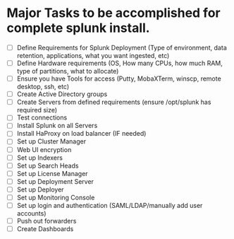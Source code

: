 # Major Tasks to be accomplished for complete splunk install.

- [ ] Define Requirements for Splunk Deployment (Type of environment, data retention, applications, what you want ingested, etc)
- [ ] Define Hardware requirements (OS, How many CPUs, how much RAM, type of partitions, what to allocate)
- [ ] Ensure you have Tools for access (Putty, MobaXTerm, winscp, remote desktop, ssh, etc)
- [ ] Create Active Directory groups
- [ ] Create Servers from defined requirements (ensure /opt/splunk has required size)
- [ ] Test connections
- [ ] Install Splunk on all Servers
- [ ] Install HaProxy on load balancer (IF needed)
- [ ] Set up Cluster Manager
- [ ] Web UI encryption
- [ ] Set up Indexers
- [ ] Set up Search Heads
- [ ] Set up License Manager
- [ ] Set up Deployment Server
- [ ] Set up Deployer
- [ ] Set up Monitoring Console
- [ ] Set up login and authentication (SAML/LDAP/manually add user accounts)
- [ ] Push out forwarders
- [ ] Create Dashboards
